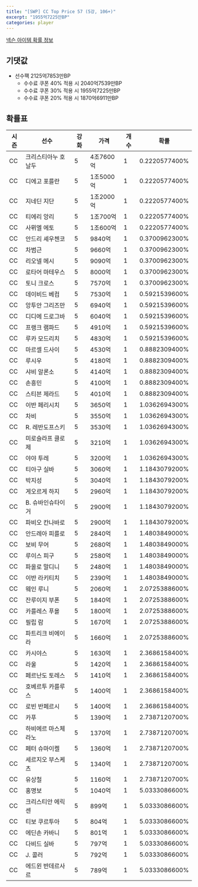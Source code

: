 ```yaml
---
title: "[SWP] CC Top Price 57 (5강, 106+)"
excerpt: "1955억7225만BP"
categories: player
---
```

[넥슨 아이템 확률 정보](http://iteminfo.nexon.com/probability/fo4?sn=7444)

## 기댓값
  - 선수팩 2125억7853만BP
    - 수수료 쿠폰 40% 적용 시 2040억7539만BP
    - 수수료 쿠폰 30% 적용 시 1955억7225만BP
    - 수수료 쿠폰 20% 적용 시 1870억6911만BP


## 확률표

|시즌|선수|강화|가격|개수|확률|
|---|---|---|---|---|---|
|CC|크리스티아누 호날두|5|4조7600억|1|0.2220577400%|
|CC|디에고 포를란|5|1조5000억|1|0.2220577400%|
|CC|지네딘 지단|5|1조2000억|1|0.2220577400%|
|CC|티에리 앙리|5|1조700억|1|0.2220577400%|
|CC|사뮈엘 에토|5|1조600억|1|0.2220577400%|
|CC|안드리 셰우첸코|5|9840억|1|0.3700962300%|
|CC|차범근|5|9660억|1|0.3700962300%|
|CC|리오넬 메시|5|9090억|1|0.3700962300%|
|CC|로타어 마테우스|5|8000억|1|0.3700962300%|
|CC|토니 크로스|5|7570억|1|0.3700962300%|
|CC|데이비드 베컴|5|7530억|1|0.5921539600%|
|CC|앙투안 그리즈만|5|6940억|1|0.5921539600%|
|CC|디디에 드로그바|5|6040억|1|0.5921539600%|
|CC|프랭크 램파드|5|4910억|1|0.5921539600%|
|CC|루카 모드리치|5|4830억|1|0.5921539600%|
|CC|마르셀 드사이|5|4530억|1|0.8882309400%|
|CC|루시우|5|4180억|1|0.8882309400%|
|CC|샤비 알론소|5|4140억|1|0.8882309400%|
|CC|손흥민|5|4100억|1|0.8882309400%|
|CC|스티븐 제라드|5|4010억|1|0.8882309400%|
|CC|이반 페리시치|5|3650억|1|1.0362694300%|
|CC|차비|5|3550억|1|1.0362694300%|
|CC|R. 레반도프스키|5|3530억|1|1.0362694300%|
|CC|미로슬라프 클로제|5|3210억|1|1.0362694300%|
|CC|야야 투레|5|3200억|1|1.0362694300%|
|CC|티아구 실바|5|3060억|1|1.1843079200%|
|CC|박지성|5|3040억|1|1.1843079200%|
|CC|게오르게 하지|5|2960억|1|1.1843079200%|
|CC|B. 슈바인슈타이거|5|2900억|1|1.1843079200%|
|CC|파비오 칸나바로|5|2900억|1|1.1843079200%|
|CC|안드레아 피를로|5|2840억|1|1.4803849000%|
|CC|보비 무어|5|2680억|1|1.4803849000%|
|CC|루이스 피구|5|2580억|1|1.4803849000%|
|CC|파올로 말디니|5|2480억|1|1.4803849000%|
|CC|이반 라키티치|5|2390억|1|1.4803849000%|
|CC|웨인 루니|5|2060억|1|2.0725388600%|
|CC|잔루이지 부폰|5|1840억|1|2.0725388600%|
|CC|카를레스 푸욜|5|1800억|1|2.0725388600%|
|CC|필립 람|5|1670억|1|2.0725388600%|
|CC|파트리크 비에이라|5|1660억|1|2.0725388600%|
|CC|카시야스|5|1630억|1|2.3686158400%|
|CC|라울|5|1420억|1|2.3686158400%|
|CC|페르난도 토레스|5|1410억|1|2.3686158400%|
|CC|호베르투 카를루스|5|1400억|1|2.3686158400%|
|CC|로빈 반페르시|5|1400억|1|2.3686158400%|
|CC|카푸|5|1390억|1|2.7387120700%|
|CC|하비에르 마스체라노|5|1370억|1|2.7387120700%|
|CC|페터 슈마이켈|5|1360억|1|2.7387120700%|
|CC|세르지오 부스케츠|5|1340억|1|2.7387120700%|
|CC|유상철|5|1160억|1|2.7387120700%|
|CC|홍명보|5|1040억|1|5.0333086600%|
|CC|크리스티안 에릭센|5|899억|1|5.0333086600%|
|CC|티보 쿠르투아|5|804억|1|5.0333086600%|
|CC|에딘손 카바니|5|801억|1|5.0333086600%|
|CC|다비드 실바|5|797억|1|5.0333086600%|
|CC|J. 콜러|5|792억|1|5.0333086600%|
|CC|에드윈 반데르사르|5|789억|1|5.0333086600%|
